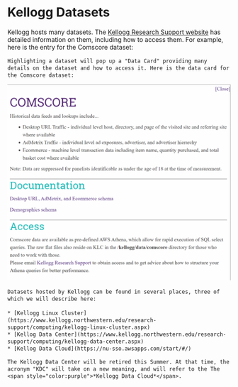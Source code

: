 # Kellogg Datasets

Kellogg hosts many datasets. The [Kellogg Research Support website](https://www.kellogg.northwestern.edu/research-support/dataset.aspx) has detailed information on them, including how to access them. For example, here is the entry for the Comscore dataset:


```{note}
Highlighting a dataset will pop up a "Data Card" providing many details on the dataset and how to access it. Here is the data card for the Comscore dataset:
```

![Comscore Data Card](images/comscore-data-card.png)

```{note}
Datasets hosted by Kellogg can be found in several places, three of which we will describe here:

* [Kellogg Linux Cluster](https://www.kellogg.northwestern.edu/research-support/computing/kellogg-linux-cluster.aspx)
* [Kellog Data Center](https://www.kellogg.northwestern.edu/research-support/computing/kellogg-data-center.aspx)
* [Kellog Data Cloud](https://nu-sso.awsapps.com/start/#/)
```

```{warning}
The Kellogg Data Center will be retired this Summer. At that time, the acronym "KDC" will take on a new meaning, and will refer to the The <span style="color:purple">*Kellogg Data Cloud*</span>.
```

